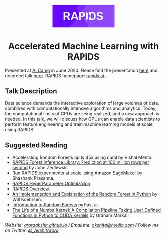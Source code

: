 <center>

<img src="assets/rapids_logo.png" width=200px>

# Accelerated Machine Learning with RAPIDS
</center>

Presented at [AI Camp](https://learn.xnextcon.com/) in June 2020. Please find the presentation [here](https://aroraakshit.github.io/AcceleratedMLwRAPIDS/#/) and recorded talk [here](https://www.youtube.com/watch?v=fT0BVKx0c88). RAPIDS homepage: [rapids.ai](https://rapids.ai/).

## Talk Description

Data science demands the interactive exploration of large volumes of data, combined with computationally intensive algorithms and analytics. Today, the computational limits of CPUs are being realized, and a new approach is needed.
In this talk, we will discuss how GPUs can enable data scientists to perform feature engineering and train machine learning models at scale using RAPIDS.

## Suggested Reading

- [Accelerating Random Forests up to 45x using cuml](https://medium.com/rapids-ai/accelerating-random-forests-up-to-45x-using-cuml-dfb782a31bea) by Vishal Mehta.
- [RAPIDS Forest Inference Library: Prediction at 100 million rows per second](https://medium.com/rapids-ai/rapids-forest-inference-library-prediction-at-100-million-rows-per-second-19558890bc35) by John Zedlewski.
- [Run RAPIDS experiments at scale using Amazon SageMaker](https://medium.com/rapids-ai/running-rapids-experiments-at-scale-using-amazon-sagemaker-d516420f165b) by Shashank Prasanna.
- [RAPIDS HyperParameter Optimization](https://github.com/rapidsai/cloud-ml-examples).
- [RAPIDS Overview](https://docs.rapids.ai/overview/latest.pdf).
- [An Implementation and Explanation of the Random Forest in Python](https://towardsdatascience.com/an-implementation-and-explanation-of-the-random-forest-in-python-77bf308a9b76) by Will Koehrsen.
- [Introduction to Random Forests](https://course18.fast.ai/lessonsml1/lesson1.html) by Fast.ai.
- [The Life of a Numba Kernel: A Compilation Pipeline Taking User Defined Functions in Python to CUDA Kernels](https://medium.com/rapids-ai/the-life-of-a-numba-kernel-a-compilation-pipeline-taking-user-defined-functions-in-python-to-cuda-71cc39b77625) by Graham Markall.

<i>Website: [aroraakshit.github.io](http://aroraakshit.github.io/) / Email me: [akshita@nvidia.com](mailto:akshita@nvidia.com) / Follow me on Twitter: [@_AkshitArora](https://twitter.com/_AkshitArora)</i>
